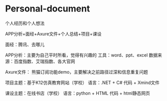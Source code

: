 ﻿# Personal-document
个人经历和个人想法

APP分析+面经+Axure文件+个人总结+项目+课设

面经：腾讯、去哪儿

APP分析：主要为自己平时所看，觉得有兴趣的 
工具：word、ppt、excel 
数据来源：百度指数、艾瑞指数、各大官网

Axure文件：
熊猫订阅功能demo，主要解决之前路径过深和信息重复问题

项目主题：基于K12仿真教育网站（学校） 
语言：.NET + C# 
代码 + Xmind文件

课设主题：在线书店（学校） 
语言：python + HTML 
代码 + html静态网页
